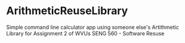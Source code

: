 # ArithmeticReuseLibrary
Simple command line calculator app using someone else's Artithmetic Library for Assignment 2 of WVUs SENG 560 - Software Resuse
